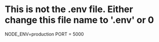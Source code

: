 # This is not the .env file.  Either change this file name to '.env' or 0

NODE_ENV=production
PORT = 5000
